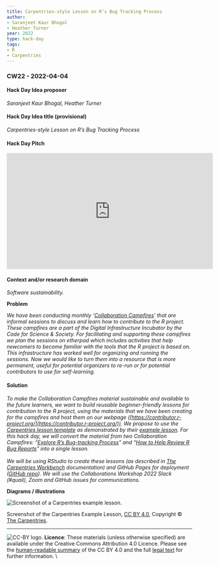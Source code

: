 ```yaml
---
title: Carpentries-style Lesson on R’s Bug Tracking Process
author:
- Saranjeet Kaur Bhogal
- Heather Turner
year: 2022
type: hack-day
tags:
- R
- Carpentries
---
```


### CW22 - 2022-04-04


#### **Hack Day Idea proposer**

_Saranjeet Kaur Bhogal, Heather Turner_


#### **Hack Day Idea title (provisional)**

_Carpentries-style Lesson on R’s Bug Tracking Process_


#### **Hack Day Pitch**

<iframe width="560" height="315" src="https://www.youtube.com/embed/fUcOcrhI0Ho" title="YouTube video player" frameborder="0" allow="accelerometer; autoplay; clipboard-write; encrypted-media; gyroscope; picture-in-picture; web-share" allowfullscreen></iframe>

#### **Context and/or research domain**

_Software sustainability._

**Problem**

_We have been conducting monthly ‘[Collaboration Campfires](https://contributor.r-project.org/events/collaboration-campfires)’ that are informal sessions to discuss and learn how to contribute to the R project. These campfires are a part of the Digital Infrastructure Incubator by the Code for Science & Society. For facilitating and supporting these campfires we plan the sessions on etherpad which includes activities that help newcomers to become familiar with the tools that the R project is based on. This infrastructure has worked well for organizing and running the sessions. Now we would like to turn them into a resource that is more permanent, useful for potential organizers to re-run or for potential contributors to use for self-learning._


#### **Solution**

_To make the Collaboration Campfires material sustainable and available to the future learners, we want to build reusable beginner-friendly lessons for contribution to the R project, using the materials that we have been creating for the campfires and host them on our webpage ([https://contributor.r-project.org/](https://contributor.r-project.org/)). We propose to use the [Carpentries lesson template](https://github.com/carpentries/styles/) as demonstrated by their [example lesson](https://github.com/carpentries/lesson-example). For this hack day, we will convert the material from two Collaboration Campfires: “[Explore R’s Bug-tracking Process](https://developer.r-project.org/etherpad/p/collaboration_campfire_february)” and “[How to Help Review R Bug Reports](https://docs.google.com/document/d/1rAerV1_Kw_lX_M4XwqEdIxvakYfREarBsfLmoK0vUEk/edit)” into a single lesson. \
 \
We will be using RStudio to create these lessons (as described in [The Carpentries Workbench](https://carpentries.github.io/sandpaper/) documentation) and GitHub Pages for deployment ([GitHub repo](https://github.com/r-devel/r-bug-tracking-lesson)). We will use the Collaborations Workshop 2022 Slack (#quail), Zoom and GitHub issues for communications._

**Diagrams / illustrations**


![Screenshot of a Carpentries example lesson.](../images/cw22-carp-lesson-title.png)


Screenshot of the Carpentries Example Lesson, [CC BY 4.0](https://creativecommons.org/licenses/by/4.0/), Copyright © [The Carpentries](https://carpentries.org/).

---
![CC-BY logo.](../images/cc-by.png)
 **Licence**: These materials (unless otherwise specified) are available under the Creative Commons Attribution 4.0 Licence. Please see the [human-readable summary](https://www.google.com/url?q=https://creativecommons.org/licenses/by/4.0/&sa=D&source=editors&ust=1647286701848565&usg=AOvVaw2qzzsFEYcLbj2RBgWTnqok) of the CC BY 4.0 and the full [legal text](https://www.google.com/url?q=https://creativecommons.org/licenses/by/4.0/legalcode&sa=D&source=editors&ust=1647286701848885&usg=AOvVaw2j7FJHe5VtmTv8oneo9jHX) for further information. \


